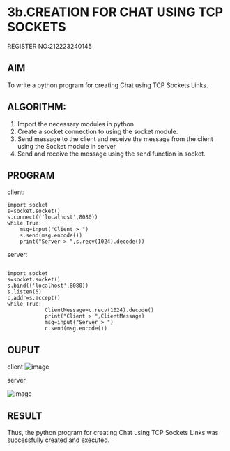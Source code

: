# 3b.CREATION FOR CHAT USING TCP SOCKETS
REGISTER NO:212223240145
## AIM
To write a python program for creating Chat using TCP Sockets Links.
## ALGORITHM:
1. Import the necessary modules in python
2. Create a socket connection to using the socket module.
3. Send message to the client and receive the message from the client using the Socket module in
 server
4. Send and receive the message using the send function in socket.
## PROGRAM
client:
```
import socket 
s=socket.socket() 
s.connect(('localhost',8080)) 
while True: 
    msg=input("Client > ") 
    s.send(msg.encode()) 
    print("Server > ",s.recv(1024).decode())
```
server:
```
 
import socket 
s=socket.socket() 
s.bind(('localhost',8080)) 
s.listen(5) 
c,addr=s.accept() 
while True: 
            ClientMessage=c.recv(1024).decode() 
            print("Client > ",ClientMessage) 
            msg=input("Server > ") 
            c.send(msg.encode())
```
## OUPUT
client
![image](https://github.com/Sanafathima95773/3b_CHAT_USING_TCP_SOCKETS/assets/147084627/64714e9d-aeca-4209-81e8-3d127e01a81d)

server

![image](https://github.com/Sanafathima95773/3b_CHAT_USING_TCP_SOCKETS/assets/147084627/88aa4901-d47f-4a43-8254-5946e26e23ec)


## RESULT
Thus, the python program for creating Chat using TCP Sockets Links was successfully 
created and executed.
